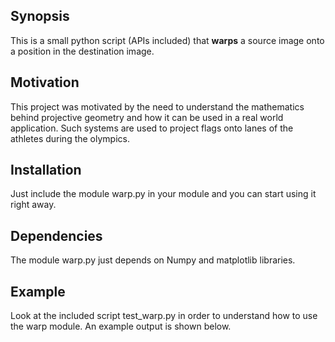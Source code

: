 ## Synopsis

This is a small python script (APIs included) that **warps** a source image onto a position in the  destination image. 


## Motivation

This project was motivated by the need to understand the mathematics behind projective geometry and how it can be used in a real world application. Such systems are used to project flags onto lanes of the athletes during the olympics. 

## Installation

Just include the module warp.py in your module and you can start using it right away. 

## Dependencies

The module warp.py just depends on Numpy and matplotlib libraries.  

## Example

Look at the included script test_warp.py in order to understand how to use the warp module. An example output is shown below. 


